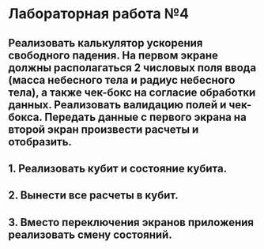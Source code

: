 # Лабораторная работа №4

## Реализовать калькулятор ускорения свободного падения. На первом экране должны располагаться 2 числовых поля ввода (масса небесного тела и радиус небесного тела), а также чек-бокс на согласие обработки данных. Реализовать валидацию полей и чек-бокса. Передать данные с первого экрана на второй экран произвести расчеты и отобразить.   
## 1. Реализовать кубит и состояние кубита. 
## 2. Вынести все расчеты в кубит. 
## 3. Вместо переключения экранов приложения реализовать смену состояний.


